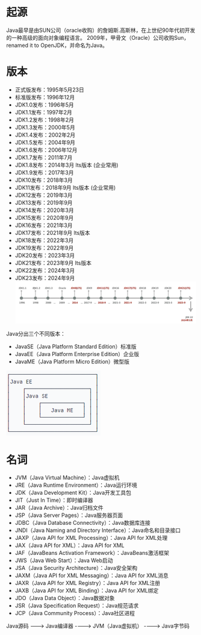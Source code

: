 
# 起源
Java最早是由SUN公司（oracle收购）的詹姆斯.高斯林，在上世纪90年代初开发的一种高级的面向对象编程语言。
2009年，甲骨文（Oracle）公司收购Sun， renamed it to OpenJDK，并命名为Java。


# 版本
* 正式版发布：1995年5月23日
* 标准版发布：1996年12月
* JDK1.0发布：1996年5月
* JDK1.1发布：1997年2月
* JDK1.2发布：1998年2月
* JDK1.3发布：2000年5月
* JDK1.4发布：2002年2月
* JDK1.5发布：2004年9月
* JDK1.6发布：2006年12月
* JDK1.7发布：2011年7月
* JDK1.8发布：2014年3月 lts版本 (企业常用)
* JDK1.9发布：2017年3月
* JDK10发布：2018年3月
* JDK11发布：2018年9月 lts版本  (企业常用)
* JDK12发布：2019年3月
* JDK13发布：2019年9月
* JDK14发布：2020年3月
* JDK15发布：2020年9月
* JDK16发布：2021年3月
* JDK17发布：2021年9月 lts版本
* JDK18发布：2022年3月
* JDK19发布：2022年9月
* JDK20发布：2023年3月
* JDK21发布：2023年9月 lts版本
* JDK22发布：2024年3月
* JDK23发布：2024年9月
![img.png](./images/history.png)



Java分出三个不同版本：
+ JavaSE（Java Platform Standard Edition）标准版
+ JavaEE（Java Platform Enterprise Edition）企业版
+ JavaME（Java Platform Micro Edition）微型版

![img.png](./images/img.png)


# 名词
* JVM（Java Virtual Machine）：Java虚拟机
* JRE（Java Runtime Environment）：Java运行环境
* JDK（Java Development Kit）：Java开发工具包
* JIT（Just In Time）：即时编译器
* JAR（Java Archive）：Java归档文件
* JSP（Java Server Pages）：Java服务器页面
* JDBC（Java Database Connectivity）：Java数据库连接
* JNDI（Java Naming and Directory Interface）：Java命名和目录接口
* JAXP（Java API for XML Processing）：Java API for XML处理
* JAX（Java API for XML）：Java API for XML
* JAF（JavaBeans Activation Framework）：JavaBeans激活框架
* JWS（Java Web Start）：Java Web启动
* JSA（Java Security Architecture）：Java安全架构
* JAXM（Java API for XML Messaging）：Java API for XML消息
* JAXR（Java API for XML Registry）：Java API for XML注册
* JAXB（Java API for XML Binding）：Java API for XML绑定
* JDO（Java Data Object）：Java数据对象
* JSR（Java Specification Request）：Java规范请求
* JCP（Java Community Process）：Java社区进程

Java源码  --->  Java编译器  ---->  JVM（Java虚拟机）  ---->  Java字节码
